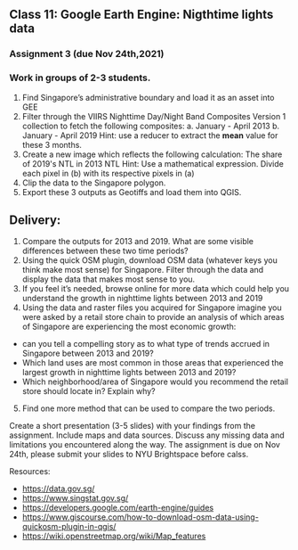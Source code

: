 ## Class 11: Google Earth Engine: Nigthtime lights data 

### Assignment 3 (due Nov 24th,2021) 

### Work in groups of 2-3 students. 

1. Find Singapore’s administrative boundary and load it as an asset into GEE 
2. Filter through the VIIRS Nighttime Day/Night Band Composites Version 1 collection to fetch the following composites: 
    a. January - April 2013 
    b. January - April 2019
Hint: use a reducer to extract the **mean** value for these 3 months. 
3. Create a new image which reflects the following calculation: 
     The share of 2019's NTL in 2013 NTL
Hint: Use a mathematical expression. Divide each pixel in (b) with its respective pixels in (a)
4. Clip the data to the Singapore polygon.
5. Export these 3 outputs as Geotiffs and load them into QGIS. 

## Delivery:

1. Compare the outputs for 2013 and 2019. What are some visible differences between these two time periods? 
2. Using the quick OSM plugin, download OSM data (whatever keys you think make most sense) for Singapore. Filter through the data and display the data that makes most sense to you. 
3. If you feel it’s needed, browse online for more data which could help you understand the growth in nighttime lights between 2013 and 2019 
4. Using the data and raster files you acquired for Singapore imagine you were asked by a retail store chain to provide an analysis of which areas of Singapore are experiencing the most economic growth:
  * can you tell a compelling story as to what type of trends accrued in Singapore between 2013 and 2019? 
  * Which land uses are most common in those areas that experienced the largest growth in nighttime lights between 2013 and 2019?
  * Which neighborhood/area of Singapore would you recommend the retail store should locate in? Explain why?
5. Find one more method that can be used to compare the two periods.  


Create a short presentation (3-5 slides) with your findings from the assignment. Include maps and data sources. Discuss any missing data and limitations you encountered along the way. The assignment is due on Nov 24th, please submit your slides to NYU Brightspace before calss. 


Resources:
* https://data.gov.sg/
* https://www.singstat.gov.sg/
* https://developers.google.com/earth-engine/guides
* https://www.giscourse.com/how-to-download-osm-data-using-quickosm-plugin-in-qgis/
* https://wiki.openstreetmap.org/wiki/Map_features

